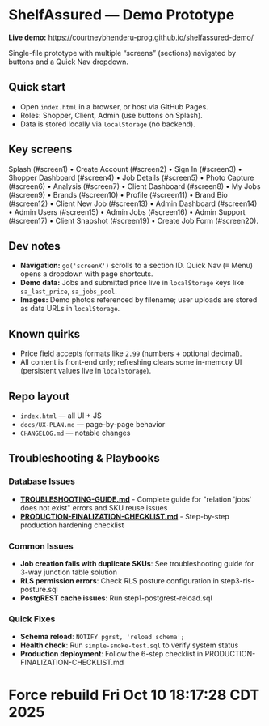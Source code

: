 # ShelfAssured — Demo Prototype

**Live demo:** https://courtneybhenderu-prog.github.io/shelfassured-demo/

Single-file prototype with multiple “screens” (sections) navigated by buttons and a Quick Nav dropdown.

## Quick start
- Open `index.html` in a browser, or host via GitHub Pages.
- Roles: Shopper, Client, Admin (use buttons on Splash).
- Data is stored locally via `localStorage` (no backend).

## Key screens
Splash (#screen1) • Create Account (#screen2) • Sign In (#screen3) • Shopper Dashboard (#screen4) • Job Details (#screen5) • Photo Capture (#screen6) • Analysis (#screen7) • Client Dashboard (#screen8) • My Jobs (#screen9) • Brands (#screen10) • Profile (#screen11) • Brand Bio (#screen12) • Client New Job (#screen13) • Admin Dashboard (#screen14) • Admin Users (#screen15) • Admin Jobs (#screen16) • Admin Support (#screen17) • Client Snapshot (#screen19) • Create Job Form (#screen20).

## Dev notes
- **Navigation:** `go('screenX')` scrolls to a section ID. Quick Nav (≡ Menu) opens a dropdown with page shortcuts.
- **Demo data:** Jobs and submitted price live in `localStorage` keys like `sa_last_price`, `sa_jobs_pool`.
- **Images:** Demo photos referenced by filename; user uploads are stored as data URLs in `localStorage`.

## Known quirks
- Price field accepts formats like `2.99` (numbers + optional decimal).
- All content is front-end only; refreshing clears some in-memory UI (persistent values live in `localStorage`).

## Repo layout
- `index.html` — all UI + JS
- `docs/UX-PLAN.md` — page-by-page behavior
- `CHANGELOG.md` — notable changes

## Troubleshooting & Playbooks

### Database Issues
- **[TROUBLESHOOTING-GUIDE.md](./TROUBLESHOOTING-GUIDE.md)** - Complete guide for "relation 'jobs' does not exist" errors and SKU reuse issues
- **[PRODUCTION-FINALIZATION-CHECKLIST.md](./PRODUCTION-FINALIZATION-CHECKLIST.md)** - Step-by-step production hardening checklist

### Common Issues
- **Job creation fails with duplicate SKUs**: See troubleshooting guide for 3-way junction table solution
- **RLS permission errors**: Check RLS posture configuration in step3-rls-posture.sql
- **PostgREST cache issues**: Run step1-postgrest-reload.sql

### Quick Fixes
- **Schema reload**: `NOTIFY pgrst, 'reload schema';`
- **Health check**: Run `simple-smoke-test.sql` to verify system status
- **Production deployment**: Follow the 6-step checklist in PRODUCTION-FINALIZATION-CHECKLIST.md

# Force rebuild Fri Oct 10 18:17:28 CDT 2025

